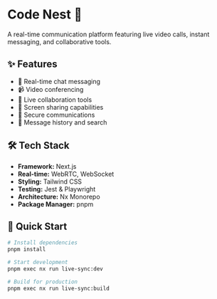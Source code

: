 # Code Nest 🚀

A real-time communication platform featuring live video calls, instant messaging, and collaborative tools.

## ✨ Features

- 💬 Real-time chat messaging
- 📹 Video conferencing
- 🔄 Live collaboration tools
- 🎯 Screen sharing capabilities
- 🔐 Secure communications
- 💾 Message history and search

## 🛠 Tech Stack

- **Framework:** Next.js
- **Real-time:** WebRTC, WebSocket
- **Styling:** Tailwind CSS
- **Testing:** Jest & Playwright
- **Architecture:** Nx Monorepo
- **Package Manager:** pnpm

## 🚀 Quick Start

```bash
# Install dependencies
pnpm install

# Start development
pnpm exec nx run live-sync:dev

# Build for production
pnpm exec nx run live-sync:build
```
